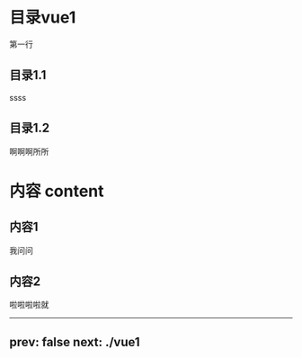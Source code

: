 # 目录vue1

第一行

## 目录1.1
ssss

## 目录1.2

啊啊啊所所

# 内容 content

## 内容1

我问问
## 内容2

啦啦啦啦就

---
prev: false
next: ./vue1
---
